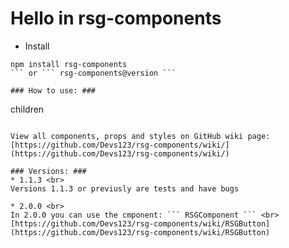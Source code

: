 # Hello in rsg-components #

* Install

```
npm install rsg-components
``` or ``` rsg-components@version ```

### How to use: ###
```
<RSGComponentsName props>children</RSGComponentsName>
```

View all components, props and styles on GitHub wiki page: [https://github.com/Devs123/rsg-components/wiki/](https://github.com/Devs123/rsg-components/wiki/)

### Versions: ###
* 1.1.3 <br>
Versions 1.1.3 or previusly are tests and have bugs

* 2.0.0 <br>
In 2.0.0 you can use the cmponent: ``` RSGComponent ``` <br>
[https://github.com/Devs123/rsg-components/wiki/RSGButton](https://github.com/Devs123/rsg-components/wiki/RSGButton)